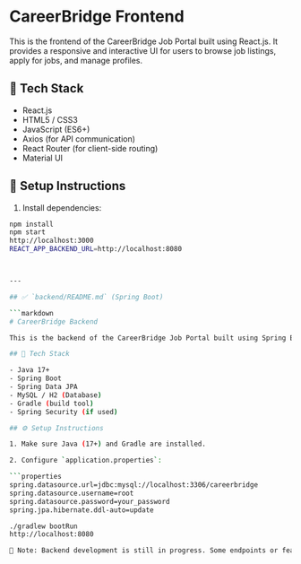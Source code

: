 # CareerBridge Frontend

This is the frontend of the CareerBridge Job Portal built using React.js. It provides a responsive and interactive UI for users to browse job listings, apply for jobs, and manage profiles.

## 🚀 Tech Stack

- React.js
- HTML5 / CSS3
- JavaScript (ES6+)
- Axios (for API communication)
- React Router (for client-side routing)
- Material UI 
  
## 🔧 Setup Instructions

1. Install dependencies:

```bash
npm install
npm start
http://localhost:3000
REACT_APP_BACKEND_URL=http://localhost:8080



---

## ✅ `backend/README.md` (Spring Boot)

```markdown
# CareerBridge Backend

This is the backend of the CareerBridge Job Portal built using Spring Boot. It provides REST APIs for job listings, user registration, login, and application tracking.

## 🚀 Tech Stack

- Java 17+
- Spring Boot
- Spring Data JPA
- MySQL / H2 (Database)
- Gradle (build tool)
- Spring Security (if used)

## ⚙️ Setup Instructions

1. Make sure Java (17+) and Gradle are installed.

2. Configure `application.properties`:

```properties
spring.datasource.url=jdbc:mysql://localhost:3306/careerbridge
spring.datasource.username=root
spring.datasource.password=your_password
spring.jpa.hibernate.ddl-auto=update

./gradlew bootRun
http://localhost:8080

🚧 Note: Backend development is still in progress. Some endpoints or features may not be fully implemented yet.



